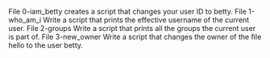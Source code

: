 File 0-iam_betty creates a script that changes your user ID to betty.
File 1-who_am_i Write a script that prints the effective username of the current user.
File 2-groups Write a script that prints all the groups the current user is part of.
File 3-new_owner Write a script that changes the owner of the file hello to the user betty.

